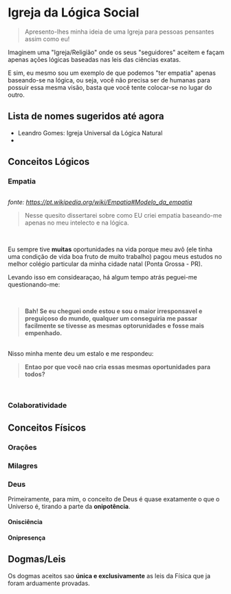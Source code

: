 # Igreja da Lógica Social

> Apresento-lhes minha ideia de uma Igreja para pessoas pensantes assim como eu!

Imaginem uma "Igreja/Religião" onde os seus "seguidores" aceitem e façam apenas açōes lógicas baseadas nas leis das ciências exatas.

E sim, eu mesmo sou um exemplo de que podemos "ter empatia" apenas baseando-se na lógica, ou seja, você não precisa ser de humanas para possuir essa mesma visão, basta que você tente colocar-se no lugar do outro.

## Lista de nomes sugeridos até agora

- Leandro Gomes: Igreja Universal da Lógica Natural
- 

## Conceitos Lógicos

### Empatia

![]()

*fonte: https://pt.wikipedia.org/wiki/Empatia#Modelo_da_empatia*

> Nesse quesito dissertarei sobre como EU criei empatia baseando-me apenas no meu intelecto e na lógica.

<br>

Eu sempre tive **muitas** oportunidades na vida porque meu avô (ele tinha uma condição de vida boa fruto de muito trabalho) pagou meus estudos no melhor colégio particular da minha cidade natal (Ponta Grossa - PR). 

Levando isso em considearaçao, há algum tempo atrás peguei-me questionando-me:

<br>

> **Bah! Se eu cheguei onde estou e sou o maior irresponsavel e preguiçoso do mundo, qualquer um conseguiria me passar facilmente se tivesse as mesmas optorunidades e fosse mais empenhado.**

<br>
Nisso minha mente deu um estalo e me respondeu:

> **Entao por que você nao cria essas mesmas oportunidades para todos?**

<br>

### Colaboratividade

## Conceitos Físicos

### Orações

### Milagres

### Deus

Primeiramente, para mim, o conceito de Deus é quase exatamente o que o Universo é, tirando a parte da **onipotência**.

#### Onisciência

#### Onipresença

## Dogmas/Leis

Os dogmas aceitos sao **única e exclusivamente** as leis da Física que ja foram arduamente provadas.

